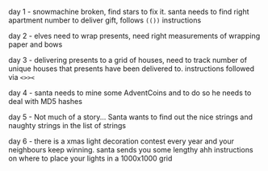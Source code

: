day 1 - snowmachine broken, find stars to fix it. santa needs to find right apartment number to deliver gift, follows `(())` instructions

day 2 - elves need to wrap presents, need right measurements of wrapping paper and bows

day 3 - delivering presents to a grid of houses, need to track number of unique houses that presents have been delivered to. instructions followed via `<>><`

day 4 - santa needs to mine some AdventCoins and to do so he needs to deal with MD5 hashes

day 5 - Not much of a story... Santa wants to find out the nice strings and naughty strings in the list of strings

day 6 - there is a xmas light decoration contest every year and your neighbours keep winning. santa sends you some lengthy ahh instructions on where to place your lights in a 1000x1000 grid